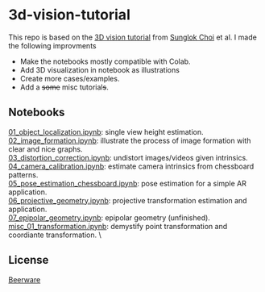 # 3d-vision-tutorial
This repo is based on the [3D vision tutorial](https://github.com/mint-lab/3dv_tutorial) from [Sunglok Choi](https://mint-lab.github.io/sunglok/) et al. I made the following improvments

- Make the notebooks mostly compatible with Colab.
- Add 3D visualization in notebook as illustrations
- Create more cases/examples.
- Add a ~~some~~ misc tutorial~~s~~.

## Notebooks
[01_object_localization.ipynb](https://github.com/imkaywu/3d-vision-tutorial/blob/main/01_object_localization.ipynb): single view height estimation.\
[02_image_formation.ipynb](https://github.com/imkaywu/3d-vision-tutorial/blob/main/02_image_formation.ipynb): illustrate the process of image formation with
clear and nice graphs. \
[03_distortion_correction.ipynb](https://github.com/imkaywu/3d-vision-tutorial/blob/main/03_distortion_correction.ipynb): undistort images/videos given intrinsics. \
[04_camera_calibration.ipynb](https://github.com/imkaywu/3d-vision-tutorial/blob/main/04_camera_calibration.ipynb): estimate camera intrinsics from chessboard
patterns. \
[05_pose_estimation_chessboard.ipynb](https://github.com/imkaywu/3d-vision-tutorial/blob/main/05_pose_estimation_chessboard.ipynb): pose estimation for a simple AR
application. \
[06_projective_geometry.ipynb](https://github.com/imkaywu/3d-vision-tutorial/blob/main/06_projective_geometry.ipynb): projective transformation estimation and
application. \
[07_epipolar_geometry.ipynb](https://github.com/imkaywu/3d-vision-tutorial/blob/main/07_epipolar_geometry.ipynb): epipolar geometry (unfinished). \
[misc_01_transformation.ipynb](https://github.com/imkaywu/3d-vision-tutorial/blob/main/misc_01_transformation.ipynb): demystify point transformation and coordiante
transformation. \

## License
[Beerware](https://en.wikipedia.org/wiki/Beerware)

